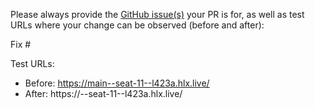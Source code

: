 Please always provide the [GitHub issue(s)](../issues) your PR is for, as well as test URLs where your change can be observed (before and after):

Fix #<gh-issue-id>

Test URLs:
- Before: https://main--seat-11--l423a.hlx.live/
- After: https://<branch>--seat-11--l423a.hlx.live/
